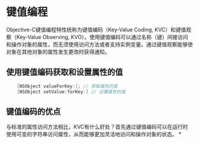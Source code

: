 # 键值编程
Objective-C键值编程特性统称为键值编码（Key-Value Coding, KVC）和键值观察（Key-Value Observing, KVO）。使用键值编码可以通过名称（键）间接访问和操作对象的属性，而无须使用访问方法或者支持实例变量。通过键值观察能够使对象在其他对象的属性发生更改时获得通知。

## 使用键值编码获取和设置属性的值

```objective-c
    [NSObject valueForKey:]; // 获取属性的值
    [NSObject setValue:forKey:] // 设置属性的值
```

## 键值编码的优点

与标准的属性访问方法相比，KVC有什么好处？首先通过键值编码可以在运行时使用可变的字符串访问属性，从而能够更加灵活地访问和操作对象的状态。
* 